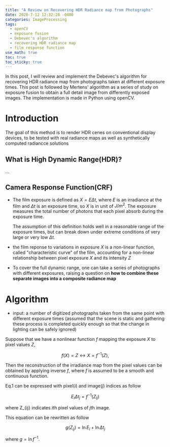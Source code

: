 ```yaml
---
title: "A Review on Recovering HDR Radiance map from Photographs"
date: 2020-7-12 12:32:28 -0400
categories: ImageProcessing
tags:
  - openCV 
  - exposure fusion
  - Debevec's algorithm
  - recovering HDR radiance map 
  - film response function 
use_math: true
toc: true
toc_sticky: true
---
```


In this post, I will review and implement the Debevec's algorithm for recovering HDR radiance map from photographs taken at different exposure times. 
This post is followed by Mertens' algorithm as a series of study on exposure fusion to obtain a full detail image from differently exposed images. 
The implementation is made in Python using openCV.

# Introduction 
 
  The goal of this method is to render HDR cenes on conventional display devices, to be tested with real radiance maps as well as synthetically computed radiancce solutions
 
## What is High Dynamic Range(HDR)? 
 ...  
    
## Camera Response Function(CRF)

* The film exposure is defined as $X = E \Delta t$, where $E$ is an irradiance at the film and $\Delta t$ is an exposure time, 
  so $X$ is in unit of $J/m^2$. The exposure measures the total number of photons that each pixel absorb during the exposure time.  
  
  The assumption of this definition holds well in a reasonable range of the exposure times, but 
  can break down under extreme conditions of very large or very low $\Delta t$.
   

* the film reponse to variations in exposure $X$ is a non-linear function, called "characteristic curve" of the film, 
      accounting for a non-linear relationship between pixel exposure $X$ and its intensity $Z$

* To cover the full dynamic range, one can take a series of photographs with different exposures, 
      raising a question on **how to combine these separate images into a composite radiance map** 
  
  
  
# Algorithm
  
* input: a number of digitized photographs taken from the same point with different exposure times
  (assumed that the scene is static and gathering these process is completed quickly enough so that the change in lighting can be safely ignored) 

Suppose that we have a nonlinear function $f$ mapping the exposure $X$ to pixel values $Z$, 

$$ 
f(X) = Z   \longleftrightarrow  X = f^{-1}(Z), 
\tag{1}
$$

Then the reconstruction of the irradiance map from the pixel values can be obtained by applying inverse $f$, 
where $f$ is assumed to be a smooth and continuous function. 

Eq.1 can be expressed with pixel($i$) and image($j$) indices as follow 

$$
E_i \Delta t_{j} = f^{-1}(Z_{ij})
\tag{2}
$$

where Z_{ij} indicates $i$th pixel values of $j$th image. 

This equation can be rewritten as follow 

$$
g(Z_{ij}) = \ln E_i + \ln \Delta t_j
$$

where $g = \ln f^{-1}$. 


